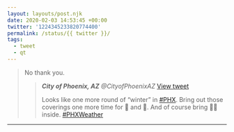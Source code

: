 ```yaml
---
layout: layouts/post.njk
date: 2020-02-03 14:53:45 +00:00
twitter: '1224345233820774400'
permalink: /status/{{ twitter }}/
tags: 
  - tweet
  - qt
---
```


> No thank you. 
> 
> > <cite>**City of Phoenix, AZ** @CityofPhoenixAZ</cite> [View tweet](https://twitter.com/CityofPhoenixAZ/status/1224341764191842304)
> > 
> > Looks like one more round of “winter” in [#PHX](https://twitter.com/hashtag/PHX). Bring out those coverings one more time for 🌿 and 🚰. And of course bring 🐶🐱 inside. [#PHXWeather](https://twitter.com/hashtag/PHXWeather)

---
